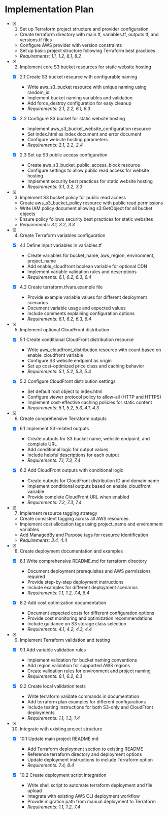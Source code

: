 # Implementation Plan

- [x] 1. Set up Terraform project structure and provider configuration
  - Create terraform directory with main.tf, variables.tf, outputs.tf, and versions.tf files
  - Configure AWS provider with version constraints
  - Set up basic project structure following Terraform best practices
  - _Requirements: 1.1, 1.2, 8.1, 8.2_

- [x] 2. Implement core S3 bucket resources for static website hosting
  - [x] 2.1 Create S3 bucket resource with configurable naming
    - Write aws_s3_bucket resource with unique naming using random_id
    - Implement bucket naming variables and validation
    - Add force_destroy configuration for easy cleanup
    - _Requirements: 2.1, 2.2, 6.1, 6.3_

  - [x] 2.2 Configure S3 bucket for static website hosting
    - Implement aws_s3_bucket_website_configuration resource
    - Set index.html as index document and error document
    - Configure website hosting parameters
    - _Requirements: 2.1, 2.2, 2.4_

  - [x] 2.3 Set up S3 public access configuration
    - Create aws_s3_bucket_public_access_block resource
    - Configure settings to allow public read access for website hosting
    - Implement security best practices for static website hosting
    - _Requirements: 3.1, 3.2, 3.3_

- [x] 3. Implement S3 bucket policy for public read access
  - Create aws_s3_bucket_policy resource with public read permissions
  - Write IAM policy document allowing s3:GetObject for all bucket objects
  - Ensure policy follows security best practices for static websites
  - _Requirements: 3.1, 3.2, 3.3_

- [x] 4. Create Terraform variables configuration
  - [x] 4.1 Define input variables in variables.tf
    - Create variables for bucket_name, aws_region, environment, project_name
    - Add enable_cloudfront boolean variable for optional CDN
    - Implement variable validation rules and descriptions
    - _Requirements: 6.1, 6.2, 6.3, 6.4_

  - [x] 4.2 Create terraform.tfvars.example file
    - Provide example variable values for different deployment scenarios
    - Document variable usage and expected values
    - Include comments explaining configuration options
    - _Requirements: 6.1, 6.2, 6.3, 6.4_

- [x] 5. Implement optional CloudFront distribution
  - [x] 5.1 Create conditional CloudFront distribution resource
    - Write aws_cloudfront_distribution resource with count based on enable_cloudfront variable
    - Configure S3 website endpoint as origin
    - Set up cost-optimized price class and caching behavior
    - _Requirements: 5.1, 5.2, 5.3, 5.4_

  - [x] 5.2 Configure CloudFront distribution settings
    - Set default root object to index.html
    - Configure viewer protocol policy to allow-all (HTTP and HTTPS)
    - Implement cost-effective caching policies for static content
    - _Requirements: 5.1, 5.2, 5.3, 4.1, 4.3_

- [x] 6. Create comprehensive Terraform outputs
  - [x] 6.1 Implement S3-related outputs
    - Create outputs for S3 bucket name, website endpoint, and complete URL
    - Add conditional logic for output values
    - Include helpful descriptions for each output
    - _Requirements: 7.1, 7.3, 7.4_

  - [x] 6.2 Add CloudFront outputs with conditional logic
    - Create outputs for CloudFront distribution ID and domain name
    - Implement conditional outputs based on enable_cloudfront variable
    - Provide complete CloudFront URL when enabled
    - _Requirements: 7.2, 7.3, 7.4_

- [x] 7. Implement resource tagging strategy
  - Create consistent tagging across all AWS resources
  - Implement cost allocation tags using project_name and environment variables
  - Add ManagedBy and Purpose tags for resource identification
  - _Requirements: 3.4, 4.4_

- [x] 8. Create deployment documentation and examples
  - [x] 8.1 Write comprehensive README.md for terraform directory
    - Document deployment prerequisites and AWS permissions required
    - Provide step-by-step deployment instructions
    - Include examples for different deployment scenarios
    - _Requirements: 1.1, 1.2, 7.4, 8.4_

  - [x] 8.2 Add cost optimization documentation
    - Document expected costs for different configuration options
    - Provide cost monitoring and optimization recommendations
    - Include guidance on S3 storage class selection
    - _Requirements: 4.1, 4.2, 4.3, 4.4_

- [x] 9. Implement Terraform validation and testing
  - [x] 9.1 Add variable validation rules
    - Implement validation for bucket naming conventions
    - Add region validation for supported AWS regions
    - Create validation rules for environment and project naming
    - _Requirements: 6.1, 6.2, 6.3_

  - [x] 9.2 Create local validation tests
    - Write terraform validate commands in documentation
    - Add terraform plan examples for different configurations
    - Include testing instructions for both S3-only and CloudFront deployments
    - _Requirements: 1.1, 1.3, 1.4_

- [x] 10. Integrate with existing project structure
  - [x] 10.1 Update main project README.md
    - Add Terraform deployment section to existing README
    - Reference terraform directory and deployment options
    - Update deployment instructions to include Terraform option
    - _Requirements: 7.4, 8.4_

  - [x] 10.2 Create deployment script integration
    - Write shell script to automate terraform deployment and file upload
    - Integrate with existing AWS CLI deployment workflow
    - Provide migration path from manual deployment to Terraform
    - _Requirements: 1.1, 1.2, 7.4_